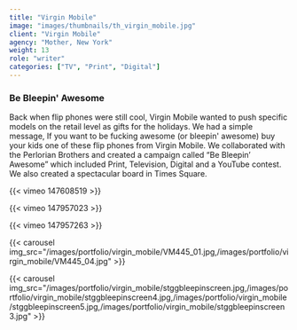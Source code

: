 ```yaml
---
title: "Virgin Mobile"
image: "images/thumbnails/th_virgin_mobile.jpg"
client: "Virgin Mobile"
agency: "Mother, New York"
weight: 13
role: "writer"
categories: ["TV", "Print", "Digital"]
---
```


### Be Bleepin' Awesome

Back when flip phones were still cool, Virgin Mobile wanted to push specific models on the retail level as gifts for the holidays. We had a simple message, If you want to be fucking awesome (or bleepin' awesome) buy your kids one of these flip phones from Virgin Mobile. We collaborated with the Perlorian Brothers and created a campaign called “Be Bleepin’ Awesome” which included Print, Television, Digital and a YouTube contest. We also created a spectacular board in Times Square.  

{{< vimeo 147608519 >}}

{{< vimeo 147957023 >}}

{{< vimeo 147957263 >}}

{{< carousel img_src="/images/portfolio/virgin_mobile/VM445_01.jpg,/images/portfolio/virgin_mobile/VM445_04.jpg" >}}

{{< carousel img_src="/images/portfolio/virgin_mobile/stggbleepinscreen.jpg,/images/portfolio/virgin_mobile/stggbleepinscreen4.jpg,/images/portfolio/virgin_mobile/stggbleepinscreen5.jpg,/images/portfolio/virgin_mobile/stggbleepinscreen3.jpg" >}}

